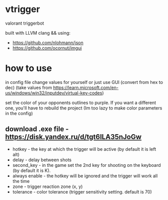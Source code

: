 # vtrigger
valorant triggerbot

built with LLVM clang && using:
* https://github.com/nlohmann/json
* https://github.com/ocornut/imgui

# how to use
in config file change values for yourself or just use GUI (convert from hex to dec)
(take values from https://learn.microsoft.com/en-us/windows/win32/inputdev/virtual-key-codes)

set the color of your opponents outlines to purple. If you want a different one, you'll have to rebuild the project (Im too lazy to make color parameters in the config)

download .exe file - https://disk.yandex.ru/d/tgt6ILA35nJoGw
----------------------------------------------------------------------------------------------------------
*  hotkey - the key at which the trigger will be active (by default it is left alt)
*  delay - delay between shots
*  second_key - in the game set the 2nd key for shooting on the keyboard (by default it is K).
*  always enable - the hotkey will be ignored and the trigger will work all the time
*  zone - trigger reaction zone (x, y)
*  tolerance - color tolerance (trigger sensitivity setting. default is 70)
